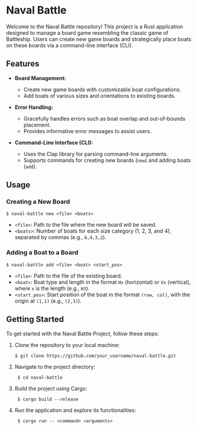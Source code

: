# Naval Battle 

Welcome to the Naval Battle repository! This project is a Rust application designed to manage a board game resembling the classic game of Battleship. Users can create new game boards and strategically place boats on these boards via a command-line interface (CLI).

## Features

- **Board Management:**
  - Create new game boards with customizable boat configurations.
  - Add boats of various sizes and orientations to existing boards.

- **Error Handling:**
  - Gracefully handles errors such as boat overlap and out-of-bounds placement.
  - Provides informative error messages to assist users.

- **Command-Line Interface (CLI):**
  - Uses the Clap library for parsing command-line arguments.
  - Supports commands for creating new boards (`new`) and adding boats (`add`).

## Usage

### Creating a New Board

```
$ naval-battle new <file> <boats>
```

- `<file>`: Path to the file where the new board will be saved.
- `<boats>`: Number of boats for each size category (1, 2, 3, and 4), separated by commas (e.g., `6,4,3,2`).

### Adding a Boat to a Board

```
$ naval-battle add <file> <boat> <start_pos>
```

- `<file>`: Path to the file of the existing board.
- `<boat>`: Boat type and length in the format `Hx` (horizontal) or `Vx` (vertical), where `x` is the length (e.g., `H3`).
- `<start_pos>`: Start position of the boat in the format `(row, col)`, with the origin at `(1,1)` (e.g., `(2,3)`).

## Getting Started

To get started with the Naval Battle Project, follow these steps:

1. Clone the repository to your local machine:

    ```
   $ git clone https://github.com/your_username/naval-battle.git
    ```

2. Navigate to the project directory:

   ```
    $ cd naval-battle
   ```

3. Build the project using Cargo:

   ```
    $ cargo build --release
   ```

4. Run the application and explore its functionalities:

   ```
    $ cargo run -- <command> <arguments>
   ```
